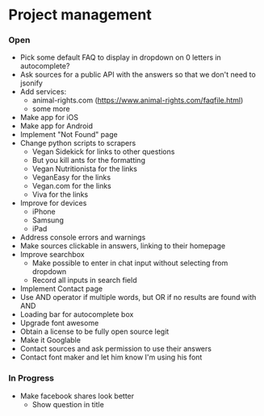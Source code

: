 # Project management

### Open

* Pick some default FAQ to display in dropdown on 0 letters in autocomplete?
* Ask sources for a public API with the answers so that we don't need to jsonify
* Add services:
  * animal-rights.com (https://www.animal-rights.com/faqfile.html)
  * some more
* Make app for iOS
* Make app for Android
* Implement "Not Found" page
* Change python scripts to scrapers
  * Vegan Sidekick for links to other questions
  * But you kill ants for the formatting
  * Vegan Nutritionista for the links
  * VeganEasy for the links
  * Vegan.com for the links
  * Viva for the links
* Improve for devices
  * iPhone
  * Samsung
  * iPad
* Address console errors and warnings
* Make sources clickable in answers, linking to their homepage
* Improve searchbox
  * Make possible to enter in chat input without selecting from dropdown
  * Record all inputs in search field
* Implement Contact page
* Use AND operator if multiple words, but OR if no results are found with AND
* Loading bar for autocomplete box
* Upgrade font awesome
* Obtain a license to be fully open source legit
* Make it Googlable
* Contact sources and ask permission to use their answers
* Contact font maker and let him know I'm using his font

### In Progress

* Make facebook shares look better
  * Show question in title
